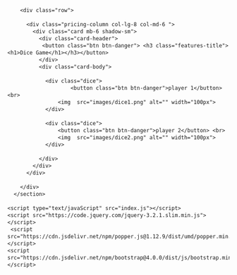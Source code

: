 <!DOCTYPE html>
<html>
<head>
	<title>My Website</title>
    <link type="text/css" rel="stylesheet" href="styles.css">
    <link rel="stylesheet" href="https://cdn.jsdelivr.net/npm/bootstrap@4.0.0/dist/css/bootstrap.min.css"
    integrity="sha384-Gn5384xqQ1aoWXA+058RXPxPg6fy4IWvTNh0E263XmFcJlSAwiGgFAW/dAiS6JXm" crossorigin="anonymous">   
    <script src="https://cdn.jsdelivr.net/npm/bootstrap@4.0.0/dist/js/bootstrap.min.js"></script>

   
</head>
<body style="">
    <section id="pricing">

        <div class="row">
            
          <div class="pricing-column col-lg-8 col-md-6 ">
            <div class="card mb-6 shadow-sm">
              <div class="card-header">
               <button class="btn btn-danger"> <h3 class="features-title"><h1>Dice Game</h1></h3></button>
              </div>
              <div class="card-body">
                     
                <div class="dice">
                        <button class="btn btn-danger">player 1</button> <br>
                    <img  src="images/dice1.png" alt="" width="100px">
                </div>

                <div class="dice">
                    <button class="btn btn-danger">player 2</button> <br>
                    <img  src="images/dice2.png" alt="" width="100px">
                </div>
            
              </div>
            </div>
          </div>
    
        </div>
      </section>
    
    <script type="text/javaScript" src="index.js"></script>
    <script src="https://code.jquery.com/jquery-3.2.1.slim.min.js"></script>
     <script src="https://cdn.jsdelivr.net/npm/popper.js@1.12.9/dist/umd/popper.min.js"></script>
    <script src="https://cdn.jsdelivr.net/npm/bootstrap@4.0.0/dist/js/bootstrap.min.js"></script>
</body>
</html>
